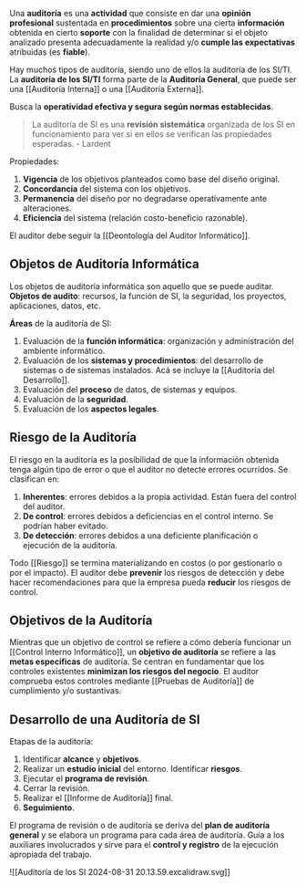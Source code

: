 Una **auditoría** es una **actividad** que consiste en dar una **opinión profesional** sustentada en **procedimientos** sobre una cierta **información** obtenida en cierto **soporte** con la finalidad de determinar si el objeto analizado presenta adecuadamente la realidad y/o **cumple las expectativas** atribuidas (es **fiable**).

Hay muchos tipos de auditoría, siendo uno de ellos la auditoría de los SI/TI. La **auditoría de los SI/TI** forma parte de la **Auditoría General**, que puede ser una [[Auditoría Interna]] o una [[Auditoría Externa]].

Busca la **operatividad efectiva y segura según normas establecidas**.

> La auditoría de SI es una **revisión sistemática** organizada de los SI en funcionamiento para ver si en ellos se verifican las propiedades esperadas. - Lardent

Propiedades:

1. **Vigencia** de los objetivos planteados como base del diseño original.
2. **Concordancia** del sistema con los objetivos.
3. **Permanencia** del diseño por no degradarse operativamente ante alteraciones.
4. **Eficiencia** del sistema (relación costo-beneficio razonable).

El auditor debe seguir la [[Deontología del Auditor Informático]].

## Objetos de Auditoría Informática

Los objetos de auditoría informática son aquello que se puede auditar. **Objetos de audito**: recursos, la función de SI, la seguridad, los proyectos, aplicaciones, datos, etc.

**Áreas** de la auditoría de SI:

1. Evaluación de la **función informática**: organización y administración del ambiente informático.
2. Evaluación de los **sistemas y procedimientos**: del desarrollo de sistemas o de sistemas instalados. Acá se incluye la [[Auditoría del Desarrollo]].
3. Evaluación del **proceso** de datos, de sistemas y equipos.
4. Evaluación de la **seguridad**.
5. Evaluación de los **aspectos legales**.

## Riesgo de la Auditoría

El riesgo en la auditoría es la posibilidad de que la información obtenida tenga algún tipo de error o que el auditor no detecte errores ocurridos. Se clasifican en:

1. **Inherentes**: errores debidos a la propia actividad. Están fuera del control del auditor.
2. **De control**: errores debidos a deficiencias en el control interno. Se podrían haber evitado.
3. **De detección**: errores debidos a una deficiente planificación o ejecución de la auditoría.

Todo [[Riesgo]] se termina materializando en costos (o por gestionarlo o por el impacto). El auditor debe **prevenir** los riesgos de detección y debe hacer recomendaciones para que la empresa pueda **reducir** los riesgos de control.

## Objetivos de la Auditoría

Mientras que un objetivo de control se refiere a cómo debería funcionar un [[Control Interno Informático]], un **objetivo de auditoría** se refiere a las **metas específicas** de auditoría. Se centran en fundamentar que los controles existentes **minimizan los riesgos del negocio**. El auditor comprueba estos controles mediante [[Pruebas de Auditoría]] de cumplimiento y/o sustantivas.

## Desarrollo de una Auditoría de SI

Etapas de la auditoría:

1. Identificar **alcance** y **objetivos**.
2. Realizar un **estudio inicial** del entorno. Identificar **riesgos**.
3. Ejecutar el **programa de revisión**.
4. Cerrar la revisión.
5. Realizar el [[Informe de Auditoría]] final.
6. **Seguimiento**.

El programa de revisión o de auditoría se deriva del **plan de auditoría general** y se elabora un programa para cada área de auditoría. Guía a los auxiliares involucrados y sirve para el **control y registro** de la ejecución apropiada del trabajo.

![[Auditoría de los SI 2024-08-31 20.13.59.excalidraw.svg]]
